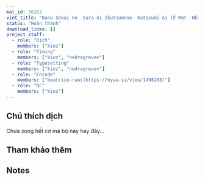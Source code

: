 ```yaml
---
mal_id: 36262
viet_title: "Kono Sekai no -Sara ni Ikutsumono- Katasumi ni (Ở Một -Nhiều- Góc Nhân Gian)"
status: "Hoàn thành"
download_links: []
project_staff:
  - role: "Dịch"
    members: ["kioz"]
  - role: "Timing"
    members: ["kioz", "nedragrevev"]
  - role: "Typesetting"
    members: ["kioz", "nedragrevev"]
  - role: "Encode"
    members: ["beatrice-raws(https://nyaa.si/view/1498268)"]
  - role: "QC"
    members: ["kioz"]
---
```


## Chú thích dịch

Chưa xong hết cơ mà bộ này hay đấy...

## Tham khảo thêm



## Notes